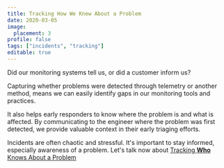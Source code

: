 ```yaml
---
title: Tracking How We Knew About a Problem
date: 2020-03-05
image:
  placement: 3
profile: false
tags: ["incidents", "tracking"]
editable: true
---
```


Did our monitoring systems tell us, or did a customer inform us?

Capturing whether problems were detected through telemetry or another method, means we can easily identify gaps in our monitoring tools and practices.

It also helps early responders to know where the problem is and what is affected. By communicating to the engineer where the problem was first detected, we provide valuable context in their early triaging efforts.

Incidents are often chaotic and stressful. It's important to stay informed, especially awareness of a problem. Let's talk now about [Tracking **Who** Knows About a Problem](/post/tracking-who-knows-about-a-problem/)